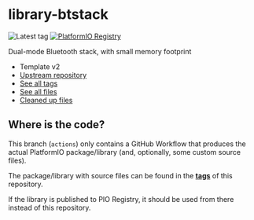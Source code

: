 # library-btstack

![Latest tag](https://img.shields.io/github/v/tag/kuba2k2/library-btstack?label=latest%20tag)
[![PlatformIO Registry](https://badges.registry.platformio.org/packages/kuba2k2/library/BTstack.svg)](https://registry.platformio.org/libraries/kuba2k2/BTstack)

Dual-mode Bluetooth stack, with small memory footprint

- Template v2
- [Upstream repository](https://github.com/bluekitchen/BTstack)
- [See all tags](https://github.com/kuba2k2/library-btstack/tags)
- [See all files](https://github.com/kuba2k2/library-btstack/tree/platformio)
- [Cleaned up files](https://github.com/kuba2k2/library-btstack/blob/actions/.github/workflows/platformio-library.yml#L68-76)

## Where is the code?

This branch (`actions`) only contains a GitHub Workflow that produces the actual PlatformIO package/library (and, optionally, some custom source files).

The package/library with source files can be found in the [**tags**](https://github.com/kuba2k2/library-btstack/tags) of this repository.

If the library is published to PIO Registry, it should be used from there instead of this repository.
